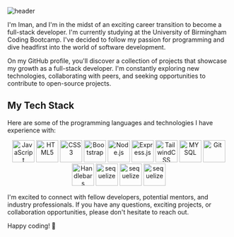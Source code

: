 ![header](https://capsule-render.vercel.app/api?type=waving&color=auto&height=130&section=header&fontSize=60&text=Hi%20Everyone!)

I'm Iman, and I'm in the midst of an exciting career transition to become a full-stack developer. I'm currently studying at the University of Birmingham Coding Bootcamp. I've decided to follow my passion for programming and dive headfirst into the world of software development.

On my GitHub profile, you'll discover a collection of projects that showcase my growth as a full-stack developer. I'm constantly exploring new technologies, collaborating with peers, and seeking opportunities to contribute to open-source projects.

## My Tech Stack

Here are some of the programming languages and technologies I have experience with:

<div align="center">
  <img src="https://cdn.jsdelivr.net/gh/devicons/devicon/icons/javascript/javascript-original.svg" alt="JavaScript" height="50" />
  <img src="https://cdn.jsdelivr.net/gh/devicons/devicon/icons/html5/html5-original-wordmark.svg" alt="HTML5" height="50" />
  <img src="https://cdn.jsdelivr.net/gh/devicons/devicon/icons/css3/css3-original.svg" alt="CSS3" height="50" />
  <img src="https://cdn.jsdelivr.net/gh/devicons/devicon/icons/bootstrap/bootstrap-original-wordmark.svg" alt="Bootstrap" height="50" />
  <img src="https://cdn.jsdelivr.net/gh/devicons/devicon/icons/nodejs/nodejs-original.svg" alt="Node.js" height="50" />
  <img src="https://cdn.jsdelivr.net/gh/devicons/devicon/icons/express/express-original-wordmark.svg" alt="Express.js" height="50" />
  <img src="https://cdn.jsdelivr.net/gh/devicons/devicon/icons/tailwindcss/tailwindcss-plain.svg" alt="TailwindCSS" height="50" />
  <img src="https://cdn.jsdelivr.net/gh/devicons/devicon/icons/mysql/mysql-original-wordmark.svg" alt="MYSQL" height="50" />
  <img src="https://cdn.jsdelivr.net/gh/devicons/devicon/icons/jquery/jquery-plain-wordmark.svg" alt="Git" height="50" />
  <img src="https://cdn.jsdelivr.net/gh/devicons/devicon/icons/handlebars/handlebars-original-wordmark.svg" alt="Handlebars" height="50" />
  <img src="https://cdn.jsdelivr.net/gh/devicons/devicon/icons/sequelize/sequelize-original.svg" alt="sequelize" height="50" />
  <img src="https://cdn.jsdelivr.net/gh/devicons/devicon/icons/react/react-original.svg" alt="sequelize" height="50" />
  <img src="https://cdn.jsdelivr.net/gh/devicons/devicon/icons/mongoDB/mongoDB-original.svg" alt="sequelize" height="50" />
</div>

I'm excited to connect with fellow developers, potential mentors, and industry professionals. If you have any questions, exciting projects, or collaboration opportunities, please don't hesitate to reach out.

Happy coding! 🚀

